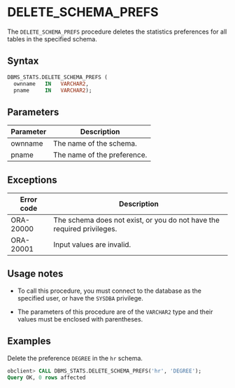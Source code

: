 # DELETE_SCHEMA_PREFS

The `DELETE_SCHEMA_PREFS` procedure deletes the statistics preferences for all tables in the specified schema.

## Syntax

```sql
DBMS_STATS.DELETE_SCHEMA_PREFS (
  ownname   IN   VARCHAR2,
  pname     IN   VARCHAR2);
```



## Parameters

| Parameter | Description                 |
|-----------|-----------------------------|
| ownname   | The name of the schema.     |
| pname     | The name of the preference. |



## Exceptions

| Error code | Description                                                            |
|------------|------------------------------------------------------------------------|
| ORA-20000  | The schema does not exist, or you do not have the required privileges. |
| ORA-20001  | Input values are invalid.                                              |



## Usage notes

* To call this procedure, you must connect to the database as the specified user, or have the `SYSDBA` privilege.

* The parameters of this procedure are of the `VARCHAR2` type and their values must be enclosed with parentheses.


## Examples

Delete the preference `DEGREE` in the `hr` schema.

```sql
obclient> CALL DBMS_STATS.DELETE_SCHEMA_PREFS('hr', 'DEGREE');
Query OK, 0 rows affected
```
